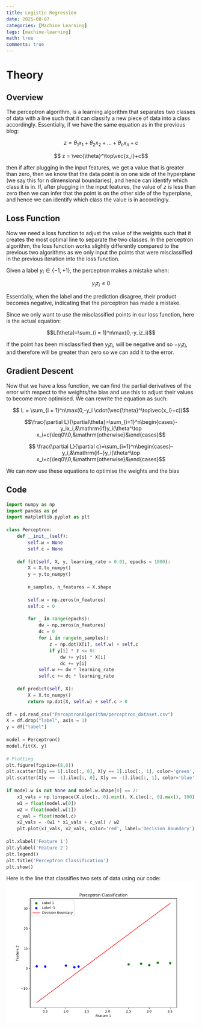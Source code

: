 ```yaml
---
title: Logistic Regression
date: 2025-08-07
categories: [Machine Learning]
tags: [machine-learning]
math: true
comments: true
---
```


# Theory

## Overview

The perceptron algorithm, is a learning algorithm that separates two classes of data with a line such that it can classify a new piece of data into a class accordingly. Essentially, if we have the same equation as in the previous blog:

$$ z = \theta_1x_1 + \theta_2x_2 + ... + \theta_nx_n + c $$

$$ z = \vec{\theta}^\top\vec{x_i}+c$$

then if after plugging in the input features, we get a value that is greater than zero, then we know that the data point is on one side of the hyperplane (we say this for n dimensional boundaries), and hence can identify which class it is in. If, after plugging in the input features, the value of $z$ is less than zero then we can infer that the point is on the other side of the hyperplane, and hence we can identify which class the value is in accordingly. 

## Loss Function 

Now we need a loss function to adjust the value of the weights such that it creates the most optimal line to separate the two classes. In the perceptron algorithm, the loss function works slightly differently compared to the previous two algorithms as we only input the points that were misclassified in the previous iteration into the loss function. 

Given a label $y_i\in\{-1,+1\}$, the perceptron makes a mistake when:

$$y_iz_i\leq0$$

Essentially, when the label and the prediction disagree, their product becomes negative, indicating that the perceptron has made a mistake.

Since we only want to use the misclassified points in our loss function, here is the actual equation:

$$L(\theta)=\sum_{i = 1}^n\max(0,-y_iz_i)$$

If the point has been misclassified then $y_iz_i$, will be negative and so $-y_iz_i$, and therefore will be greater than zero so we can add it to the error.

## Gradient Descent 

Now that we have a loss function, we can find the partial derivatives of the error with respect to the weights/the bias and use this to adjust their values to become more optimised. We can rewrite the equation as such:

$$ L = \sum_{i = 1}^n\max(0,-y_i \cdot(\vec{\theta}^\top\vec{x_i}+c))$$

$$\frac{\partial L}{\partial\theta}=\sum_{i=1}^n\begin{cases}-y_ix_i,&\mathrm{if}y_i(\theta^\top x_i+c)\leq0\\0,&\mathrm{otherwise}&\end{cases}$$

$$ \frac{\partial L}{\partial c}=\sum_{i=1}^n\begin{cases}-y_i,&\mathrm{if~}y_i(\theta^\top x_i+c)\leq0\\0,&\mathrm{otherwise}&\end{cases}$$

We can now use these equations to optimise the weights and the bias
## Code

``` python
import numpy as np
import pandas as pd
import matplotlib.pyplot as plt

class Perceptron:
    def __init__(self):
        self.w = None
        self.c = None

    def fit(self, X, y, learning_rate = 0.01, epochs = 1000):
        X = X.to_numpy()
        y = y.to_numpy()

        n_samples, n_features = X.shape

        self.w = np.zeros(n_features)
        self.c = 0

        for _ in range(epochs):
            dw = np.zeros(n_features)
            dc = 0
            for i in range(n_samples):
                z = np.dot(X[i], self.w) + self.c
                if y[i] * z <= 0:
                    dw += y[i] * X[i]
                    dc += y[i]
            self.w += dw * learning_rate
            self.c += dc * learning_rate

    def predict(self, X):
        X = X.to_numpy()
        return np.dot(X, self.w) + self.c > 0

df = pd.read_csv("PerceptronAlgorithm/perceptron_dataset.csv")
X = df.drop("label", axis = 1)
y = df["label"]

model = Perceptron()
model.fit(X, y)

# Plotting
plt.figure(figsize=(8,6))
plt.scatter(X[y == 1].iloc[:, 0], X[y == 1].iloc[:, 1], color='green', label='Label 1')
plt.scatter(X[y == -1].iloc[:, 0], X[y == -1].iloc[:, 1], color='blue', label='Label -1')

if model.w is not None and model.w.shape[0] == 2:
    x1_vals = np.linspace(X.iloc[:, 0].min(), X.iloc[:, 0].max(), 100)
    w1 = float(model.w[0])
    w2 = float(model.w[1])
    c_val = float(model.c)
    x2_vals = -(w1 * x1_vals + c_val) / w2
    plt.plot(x1_vals, x2_vals, color='red', label='Decision Boundary')

plt.xlabel('Feature 1')
plt.ylabel('Feature 2')
plt.legend()
plt.title('Perceptron Classification')
plt.show()
```
Here is the line that classifies two sets of data using our code:
![Perceptron Classification](/assets/images/Perceptron_Classification.png "Perceptron Classification")
